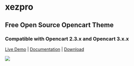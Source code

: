 # xezpro

## Free Open Source Opencart Theme 
###  Compatible with Opencart 2.3.x and Opencart 3.x.x

[Live Demo](http://themes.nicolette.ro/?theme=xezpro) |
[Documentation](http://xezpro.nicolette.ro/docs/index.html) |
[Download](https://github.com/givanz/xezpro/releases)

<img src="http://xezpro.nicolette.ro/xezpro-screenshot.png">

